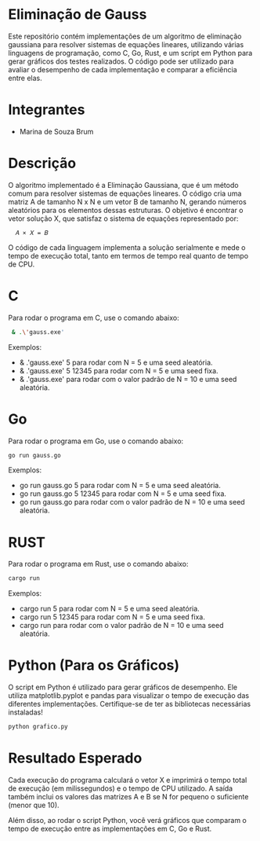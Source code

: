# Eliminação de Gauss

Este repositório contém implementações de um algoritmo de eliminação gaussiana para resolver sistemas de equações lineares, utilizando várias linguagens de programação, como C, Go, Rust, e um script em Python para gerar gráficos dos testes realizados. O código pode ser utilizado para avaliar o desempenho de cada implementação e comparar a eficiência entre elas.


# Integrantes 
* Marina de Souza Brum


# Descrição

O algoritmo implementado é a Eliminação Gaussiana, que é um método comum para resolver sistemas de equações lineares. O código cria uma matriz A de tamanho N x N e um vetor B de tamanho N, gerando números aleatórios para os elementos dessas estruturas. O objetivo é encontrar o vetor solução X, que satisfaz o sistema de equações representado por:

      𝐴 × 𝑋 = 𝐵

O código de cada linguagem implementa a solução serialmente e mede o tempo de execução total, tanto em termos de tempo real quanto de tempo de CPU.


# C

Para rodar o programa em C, use o comando abaixo:
```bash
 & .\'gauss.exe' 
```

Exemplos:

* & .\'gauss.exe' 5 para rodar com N = 5 e uma seed aleatória.
* & .\'gauss.exe' 5 12345 para rodar com N = 5 e uma seed fixa.
* & .\'gauss.exe' para rodar com o valor padrão de N = 10 e uma seed aleatória.


# Go

Para rodar o programa em Go, use o comando abaixo:
```bash
go run gauss.go 
```

Exemplos:

* go run gauss.go 5 para rodar com N = 5 e uma seed aleatória.
* go run gauss.go 5 12345 para rodar com N = 5 e uma seed fixa.
* go run gauss.go para rodar com o valor padrão de N = 10 e uma seed aleatória.


# RUST

Para rodar o programa em Rust, use o comando abaixo:
```bash
cargo run 
```

Exemplos:

* cargo run 5 para rodar com N = 5 e uma seed aleatória.
* cargo run 5 12345 para rodar com N = 5 e uma seed fixa.
* cargo run para rodar com o valor padrão de N = 10 e uma seed aleatória.


# Python (Para os Gráficos)
O script em Python é utilizado para gerar gráficos de desempenho. Ele utiliza matplotlib.pyplot e pandas para visualizar o tempo de execução das diferentes implementações. Certifique-se de ter as bibliotecas necessárias instaladas!

```bash
python grafico.py
```


# Resultado Esperado
Cada execução do programa calculará o vetor X e imprimirá o tempo total de execução (em milissegundos) e o tempo de CPU utilizado. A saída também inclui os valores das matrizes A e B se N for pequeno o suficiente (menor que 10).

Além disso, ao rodar o script Python, você verá gráficos que comparam o tempo de execução entre as implementações em C, Go e Rust.

